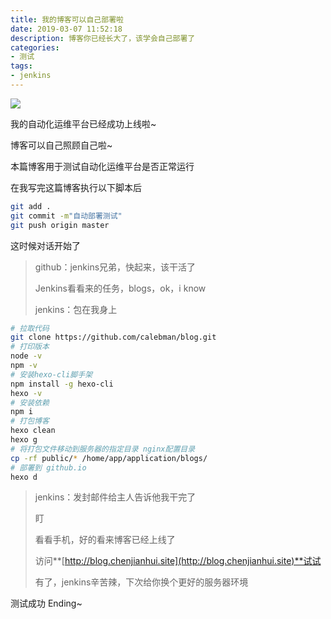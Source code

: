 ```yaml
---
title: 我的博客可以自己部署啦
date: 2019-03-07 11:52:18
description: 博客你已经长大了，该学会自己部署了
categories: 
- 测试
tags: 
- jenkins
---
```


![](http://pnb4x7vrc.bkt.clouddn.com/2019-03-07-home-pic.jpg)
<!-- more -->

我的自动化运维平台已经成功上线啦~

博客可以自己照顾自己啦~

本篇博客用于测试自动化运维平台是否正常运行

在我写完这篇博客执行以下脚本后

```bash
git add .
git commit -m"自动部署测试"
git push origin master
```

这时候对话开始了

> github：jenkins兄弟，快起来，该干活了
>
> Jenkins看看来的任务，blogs，ok，i know
>
> jenkins：包在我身上
```bash
# 拉取代码
git clone https://github.com/calebman/blog.git
# 打印版本
node -v
npm -v
# 安装hexo-cli脚手架
npm install -g hexo-cli
hexo -v
# 安装依赖
npm i
# 打包博客
hexo clean
hexo g
# 将打包文件移动到服务器的指定目录 nginx配置目录
cp -rf public/* /home/app/application/blogs/
# 部署到 github.io
hexo d
```

> jenkins：发封邮件给主人告诉他我干完了
>
> 盯
>
> 看看手机，好的看来博客已经上线了
>
> 访问**[http://blog.chenjianhui.site](http://blog.chenjianhui.site)**试试
>
> 有了，jenkins辛苦辣，下次给你换个更好的服务器环境

测试成功
Ending~

